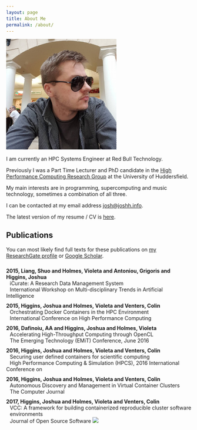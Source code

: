 ```yaml
---
layout: page
title: About Me
permalink: /about/
---
```


<img src="/assets/images/me.jpg" width="300px"/>

I am currently an HPC Systems Engineer at Red Bull Technology.

Previously I was a Part Time Lecturer and PhD candidate in the [High Performance Computing Research Group](http://hpc.hud.ac.uk/) at the University of Huddersfield.

My main interests are in programming, supercomputing and music technology, sometimes a combination of all three.

I can be contacted at my email address josh@joshh.info.

The latest version of my resume / CV is <a href="/assets/cv-jh.pdf">here</a>.

## Publications

You can most likely find full texts for these publications on [my ResearchGate profile](https://www.researchgate.net/profile/Joshua_Higgins) or [Google Scholar](https://scholar.google.co.uk/citations?user=YQVz-LkAAAAJ&hl=en).

<div id="bibtex_display">
<div class="" style=""><div class="" style="font-weight: bold;padding-top:10px;">
  <span class="">
    <span class="year">2015</span>, 
  </span>
  <span class="author">Liang, Shuo and Holmes, Violeta and Antoniou, Grigoris and Higgins, Joshua</span>
  
</div>
<div style="margin-left: 10px;">
  <span class="title">iCurate: A Research Data Management System</span>
</div>

<span style="margin-left: 10px; margin-bottom:5px;" class="">
    <span class="booktitle">International Workshop on Multi-disciplinary Trends in Artificial Intelligence</span>
  </span>
</div><div class="" style=""><div class="" style="font-weight: bold;padding-top:10px;">
  <span class="">
    <span class="year">2015</span>, 
  </span>
  <span class="author">Higgins, Joshua and Holmes, Violeta and Venters, Colin</span>
  
</div>
<div style="margin-left: 10px;">
  <span class="title">Orchestrating Docker Containers in the HPC Environment</span>
</div>

<span style="margin-left: 10px; margin-bottom:5px;" class="">
    <span class="booktitle">International Conference on High Performance Computing</span>
  </span>
</div><div class="" style=""><div class="" style="font-weight: bold;padding-top:10px;">
  <span class="">
    <span class="year">2016</span>, 
  </span>
  <span class="author">Dafinoiu, AA and Higgins, Joshua and Holmes, Violeta</span>
  
</div>
<div style="margin-left: 10px;">
  <span class="title">Accelerating High-Throughput Computing through OpenCL</span>
</div>
<span style="margin-left: 10px; margin-bottom:5px;" class="">
    <span class="booktitle">The Emerging Technology (EMiT) Conference, June 2016</span>
  </span>

</div><div class="" style=""><div class="" style="font-weight: bold;padding-top:10px;">
  <span class="">
    <span class="year">2016</span>, 
  </span>
  <span class="author">Higgins, Joshua and Holmes, Violeta and Venters, Colin</span>
  
</div>
<div style="margin-left: 10px;">
  <span class="title">Securing user defined containers for scientific computing</span>
</div>

<span style="margin-left: 10px; margin-bottom:5px;" class="">
    <span class="booktitle">High Performance Computing &amp; Simulation (HPCS), 2016 International Conference on</span>
  </span>
</div><div class="" style=""><div class="" style="font-weight: bold;padding-top:10px;">
  <span class="">
    <span class="year">2016</span>, 
  </span>
  <span class="author">Higgins, Joshua and Holmes, Violeta and Venters, Colin</span>
  
</div>
<div style="margin-left: 10px;">
  <span class="title">Autonomous Discovery and Management in Virtual Container Clusters</span>
</div>
<span style="margin-left: 10px; margin-bottom:5px;" class="">
    <span class="journal">The Computer Journal</span>
  </span>

</div>

<div class="" style=""><div class="" style="font-weight: bold;padding-top:10px;">
  <span class="">
    <span class="year">2017</span>, 
  </span>
  <span class="author">Higgins, Joshua and Holmes, Violeta and Venters, Colin</span>
  
</div>
<div style="margin-left: 10px;">
  <span class="title">VCC: A framework for building containerized reproducible cluster software environments</span>
</div>
<span style="margin-left: 10px; margin-bottom:5px;" class="">
    <span class="journal">Journal of Open Source Software</span> <a href="http://dx.doi.org/10.21105/joss.00208"><img src="http://joss.theoj.org/papers/10.21105/joss.00208/status.svg" /></a>
  </span>

</div>
